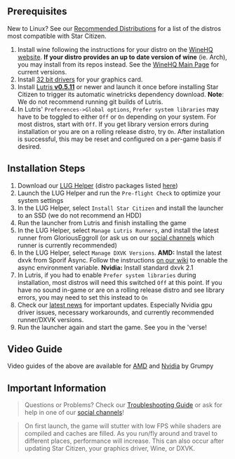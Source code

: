 ## Prerequisites
New to Linux? See our [Recommended Distributions](Tips-and-Tricks#recommended-distros) for a list of the distros most compatible with Star Citizen.

1. Install wine following the instructions for your distro on the [WineHQ website](https://wiki.winehq.org/Category:Distributions). **If your distro provides an up to date version of wine** (ie. Arch), you may install from its repos instead. See the [WineHQ Main Page](https://www.winehq.org/) for current versions.
2. Install [32 bit drivers](Troubleshooting#-32bit-drivers) for your graphics card.
3. Install [Lutris **v0.5.11**](https://lutris.net/downloads/) or newer and launch it once before installing Star Citizen to trigger its automatic winetricks dependency download. **Note**: We do not recommend running git builds of Lutris.
4. In Lutris' `Preferences->Global options`, `Prefer system libraries` may have to be toggled to either `Off` or `On` depending on your system. For most distros, start with `Off`. If you get library version errors during installation or you are on a rolling release distro, try `On`. After installation is successful, this may be reset and configured on a per-game basis if desired.

## Installation Steps
1. Download our [LUG Helper](https://github.com/starcitizen-lug/lug-helper) (distro packages listed [here](https://github.com/starcitizen-lug/lug-helper#installation))
2. Launch the LUG Helper and run the `Pre-flight Check` to optimize your system settings
3. In the LUG Helper, select `Install Star Citizen` and install the launcher to an SSD (we do not recommend an HDD)
4. Run the launcher from Lutris and finish installing the game
5. In the LUG Helper, select `Manage Lutris Runners`, and install the latest runner from GloriousEggroll (or ask us on our [social channels](https://github.com/starcitizen-lug/knowledge-base/wiki#welcome-space-penguins) which runner is currently recommended)
6. In the LUG Helper, select `Manage DXVK Versions`. **AMD:** Install the latest dxvk from Sporif Async. Follow the instructions [on our wiki](Performance-Tuning#dxvk-async) to enable the async environment variable. **Nvidia:** Install standard dxvk 2.1
7. In Lutris, if you had to enable `Prefer system libraries` during installation, most distros will need this switched `Off` at this point. If you have no sound in-game or are on a rolling release distro and see library errors, you may need to set this instead to `On`
8. Check our [latest news](https://github.com/starcitizen-lug/knowledge-base/wiki#news) for important updates. Especially Nvidia gpu driver issues, necessary workarounds, and currently recommended runner/DXVK versions.
9. Run the launcher again and start the game. See you in the 'verse!

## Video Guide
Video guides of the above are available for [AMD](https://www.youtube.com/watch?v=cHGtwIH5ocI) and [Nvidia](https://www.youtube.com/watch?v=QVVPv12RGtk) by Grumpy

## Important Information
> Questions or Problems? Check our [Troubleshooting Guide](Troubleshooting) or ask for help in one of our [social channels](https://github.com/starcitizen-lug/knowledge-base/wiki#welcome-space-penguins)!

> On first launch, the game will stutter with low FPS while shaders are compiled and caches are filled. As you run/fly around and travel to different places, performance will increase.
> This can also occur after updating Star Citizen, your graphics driver, Wine, or DXVK.
